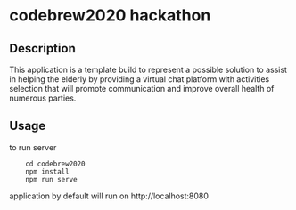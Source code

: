 # codebrew2020 hackathon

## Description
This application is a template build to represent a possible solution to assist in helping the elderly by providing a virtual chat platform with activities selection that will promote communication and improve overall health of numerous parties.

## Usage
to run server
```
    cd codebrew2020
    npm install
    npm run serve
```
application by default will run on http://localhost:8080
